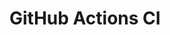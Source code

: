 # GitHub Actions CI



































































































































































































































































































































































































































































































































































































































































































































































































































































































































































































































































































































































































































































































































































































































































































































































































































































































































































































































































































































































































































































































































































































































































































































































































































































































































































